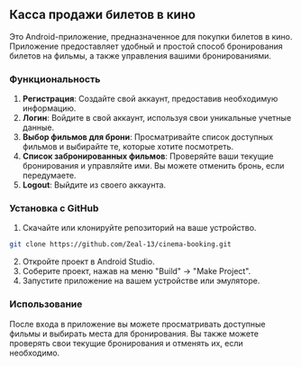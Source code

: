 ## Касса продажи билетов в кино

Это Android-приложение, предназначенное для покупки билетов в кино. Приложение предоставляет удобный и простой способ бронирования билетов на фильмы, а также управления вашими бронированиями.

### Функциональность

1. **Регистрация**: Создайте свой аккаунт, предоставив необходимую информацию.
2. **Логин**: Войдите в свой аккаунт, используя свои уникальные учетные данные.
3. **Выбор фильмов для брони**: Просматривайте список доступных фильмов и выбирайте те, которые хотите посмотреть.
4. **Список забронированных фильмов**: Проверяйте ваши текущие бронирования и управляйте ими. Вы можете отменить бронь, если передумаете.
5. **Logout**: Выйдите из своего аккаунта.

### Установка с GitHub

1. Скачайте или клонируйте репозиторий на ваше устройство.
```bash
git clone https://github.com/Zeal-13/cinema-booking.git
```
2. Откройте проект в Android Studio.
3. Соберите проект, нажав на меню "Build" -> "Make Project".
4. Запустите приложение на вашем устройстве или эмуляторе.

### Использование

После входа в приложение вы можете просматривать доступные фильмы и выбирать места для бронирования. Вы также можете проверять свои текущие бронирования и отменять их, если необходимо.
